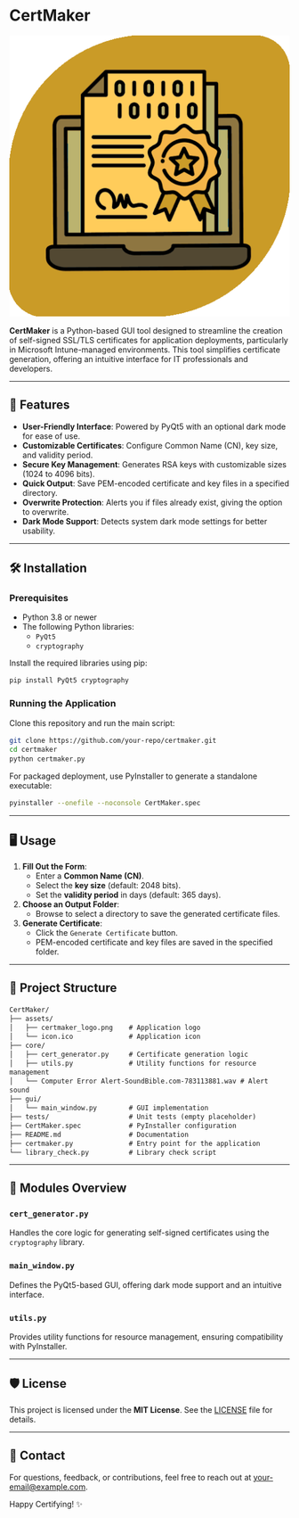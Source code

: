 
# CertMaker

![CertMaker Logo](assets/certmaker_logo.png)

**CertMaker** is a Python-based GUI tool designed to streamline the creation of self-signed SSL/TLS certificates for application deployments, particularly in Microsoft Intune-managed environments. This tool simplifies certificate generation, offering an intuitive interface for IT professionals and developers.

---

## 🚀 Features

- **User-Friendly Interface**: Powered by PyQt5 with an optional dark mode for ease of use.
- **Customizable Certificates**: Configure Common Name (CN), key size, and validity period.
- **Secure Key Management**: Generates RSA keys with customizable sizes (1024 to 4096 bits).
- **Quick Output**: Save PEM-encoded certificate and key files in a specified directory.
- **Overwrite Protection**: Alerts you if files already exist, giving the option to overwrite.
- **Dark Mode Support**: Detects system dark mode settings for better usability.

---

## 🛠️ Installation

### Prerequisites

- Python 3.8 or newer
- The following Python libraries:
  - `PyQt5`
  - `cryptography`

Install the required libraries using pip:

```bash
pip install PyQt5 cryptography
```

### Running the Application

Clone this repository and run the main script:

```bash
git clone https://github.com/your-repo/certmaker.git
cd certmaker
python certmaker.py
```

For packaged deployment, use PyInstaller to generate a standalone executable:

```bash
pyinstaller --onefile --noconsole CertMaker.spec
```

---

## 🖥️ Usage

1. **Fill Out the Form**:
   - Enter a **Common Name (CN)**.
   - Select the **key size** (default: 2048 bits).
   - Set the **validity period** in days (default: 365 days).
2. **Choose an Output Folder**:
   - Browse to select a directory to save the generated certificate files.
3. **Generate Certificate**:
   - Click the `Generate Certificate` button.
   - PEM-encoded certificate and key files are saved in the specified folder.

---

## 📂 Project Structure

```plaintext
CertMaker/
├── assets/
│   ├── certmaker_logo.png    # Application logo
│   └── icon.ico              # Application icon
├── core/
│   ├── cert_generator.py     # Certificate generation logic
│   ├── utils.py              # Utility functions for resource management
│   └── Computer Error Alert-SoundBible.com-783113881.wav # Alert sound
├── gui/
│   └── main_window.py        # GUI implementation
├── tests/                    # Unit tests (empty placeholder)
├── CertMaker.spec            # PyInstaller configuration
├── README.md                 # Documentation
├── certmaker.py              # Entry point for the application
└── library_check.py          # Library check script
```

---

## 🧩 Modules Overview

### `cert_generator.py`
Handles the core logic for generating self-signed certificates using the `cryptography` library.

### `main_window.py`
Defines the PyQt5-based GUI, offering dark mode support and an intuitive interface.

### `utils.py`
Provides utility functions for resource management, ensuring compatibility with PyInstaller.

---

## 🛡️ License

This project is licensed under the **MIT License**. See the [LICENSE](LICENSE) file for details.

---

## 📧 Contact

For questions, feedback, or contributions, feel free to reach out at [your-email@example.com](mailto:your-email@example.com).

Happy Certifying! ✨
